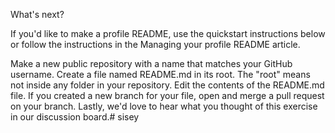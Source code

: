 What's next?

If you'd like to make a profile README, use the quickstart instructions below or follow the instructions in the Managing your profile README article.

Make a new public repository with a name that matches your GitHub username.
Create a file named README.md in its root. The "root" means not inside any folder in your repository.
Edit the contents of the README.md file.
If you created a new branch for your file, open and merge a pull request on your branch.
Lastly, we'd love to hear what you thought of this exercise in our discussion board.# sisey

